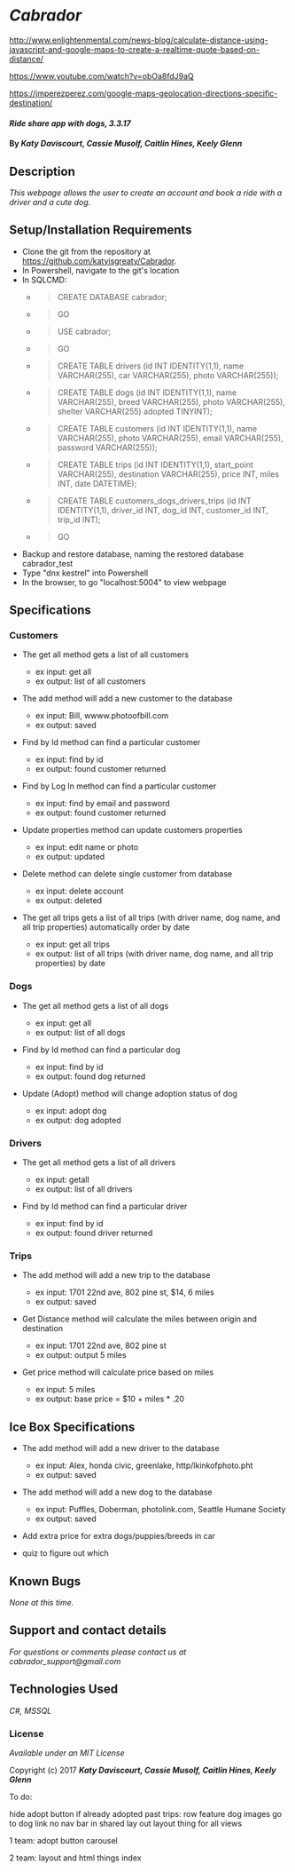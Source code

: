 # _Cabrador_

http://www.enlightenmental.com/news-blog/calculate-distance-using-javascript-and-google-maps-to-create-a-realtime-quote-based-on-distance/

https://www.youtube.com/watch?v=obOa8fdJ9aQ

https://jmperezperez.com/google-maps-geolocation-directions-specific-destination/

#### _Ride share app with dogs, 3.3.17_

#### By _**Katy Daviscourt, Cassie Musolf, Caitlin Hines, Keely Glenn**_

## Description

_This webpage allows the user to create an account and book a ride with a driver and a cute dog._

## Setup/Installation Requirements

* Clone the git from the repository at https://github.com/katyisgreaty/Cabrador.
* In Powershell, navigate to the git's location
* In SQLCMD:
    * > CREATE DATABASE cabrador;
    * > GO
    * > USE cabrador;
    * > GO
    * > CREATE TABLE drivers (id INT IDENTITY(1,1), name VARCHAR(255), car VARCHAR(255), photo VARCHAR(255));
    * > CREATE TABLE dogs (id INT IDENTITY(1,1), name VARCHAR(255), breed VARCHAR(255), photo VARCHAR(255), shelter VARCHAR(255) adopted TINYINT);
    * > CREATE TABLE customers (id INT IDENTITY(1,1), name VARCHAR(255), photo VARCHAR(255), email VARCHAR(255), password VARCHAR(255));
    * > CREATE TABLE trips (id INT IDENTITY(1,1), start_point VARCHAR(255), destination VARCHAR(255), price INT, miles INT, date DATETIME);
    * > CREATE TABLE customers_dogs_drivers_trips (id INT IDENTITY(1,1), driver_id INT, dog_id INT, customer_id INT, trip_id INT);
    * > GO
* Backup and restore database, naming the restored database cabrador_test
* Type "dnx kestrel" into Powershell
* In the browser, to go "localhost:5004" to view webpage


## Specifications

### Customers

* The get all method gets a list of all customers
  * ex input: get all
  * ex output: list of all customers

* The add method will add a new customer to the database
  * ex input: Bill, wwww.photoofbill.com
  * ex output: saved

* Find by Id method can find a particular customer
  * ex input: find by id
  * ex output: found customer returned

* Find by Log In method can find a particular customer
  * ex input: find by email and password
  * ex output: found customer returned

* Update properties method can update customers properties
  * ex input: edit name or photo
  * ex output: updated

* Delete method can delete single customer from database
  * ex input: delete account
  * ex output: deleted

* The get all trips gets a list of all trips (with driver name, dog name, and all trip properties) automatically order by date
  * ex input: get all trips
  * ex output: list of all trips (with driver name, dog name, and all trip properties) by date


### Dogs
* The get all method gets a list of all dogs
  * ex input: get all
  * ex output: list of all dogs

* Find by Id method can find a particular dog
  * ex input: find by id
  * ex output: found dog returned

* Update (Adopt) method will change adoption status of dog
  * ex input: adopt dog
  * ex output: dog adopted


### Drivers
* The get all method gets a list of all drivers
  * ex input: getall
  * ex output: list of all drivers

* Find by Id method can find a particular driver
  * ex input: find by id
  * ex output: found driver returned

### Trips

* The add method will add a new trip to the database
  * ex input: 1701 22nd ave, 802 pine st, $14, 6 miles
  * ex output: saved

* Get Distance method will calculate the miles between origin and destination
  * ex input: 1701 22nd ave, 802 pine st
  * ex output: output 5 miles

* Get price method will calculate price based on miles
  * ex input: 5 miles
  * ex output: base price = $10 + miles * .20



## Ice Box Specifications


  * The add method will add a new driver to the database
    * ex input: Alex, honda civic, greenlake, http/lkinkofphoto.pht
    * ex output: saved

  * The add method will add a new dog to the database
    * ex input: Puffles, Doberman, photolink.com, Seattle Humane Society
    * ex output: saved

  * Add extra price for extra dogs/puppies/breeds in car

  * quiz to figure out which




## Known Bugs

_None at this time._

## Support and contact details

_For questions or comments please contact us at cabrador_support@gmail.com_


## Technologies Used

_C#, MSSQL_

### License

*Available under an MIT License*

Copyright (c) 2017 **_Katy Daviscourt, Cassie Musolf, Caitlin Hines, Keely Glenn_**



To do:

hide adopt button if already adopted
past trips: row
feature dog images go to dog link
no nav bar in shared lay out
layout thing for all views



1 team:
adopt button
carousel

2 team:
layout and html things
index
